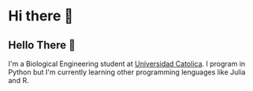  # Hi there 👋

<!--
**ggmirandac/ggmirandac** is a ✨ _special_ ✨ repository because its `README.md` (this file) appears on your GitHub profile.

Here are some ideas to get you started:

- 🔭 I’m currently working on ...
- 🌱 I’m currently learning ...
- 👯 I’m looking to collaborate on ...
- 🤔 I’m looking for help with ...
- 💬 Ask me about ...
- 📫 How to reach me: ...
- 😄 Pronouns: ...
- ⚡ Fun fact: ...
-->

## **Hello There** 🐋

I'm a Biological Engineering student at [Universidad Catolica](https://www.ing.uc.cl/). I program in Python but I'm currently learning other programming lenguages like Julia and R.
